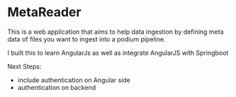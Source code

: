 # MetaReader

This is a web application that aims to help data ingestion by defining meta data of files you want to ingest into a podium pipeline.

I built this to learn AngularJs as well as integrate AngularJS with Springboot

Next Steps:
- include authentication on Angular side
- authentication on backend
